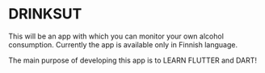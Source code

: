 # DRINKSUT

This will be an app with which you can monitor your own alcohol consumption. Currently the app is available only in Finnish language.

The main purpose of developing this app is to LEARN FLUTTER and DART!

